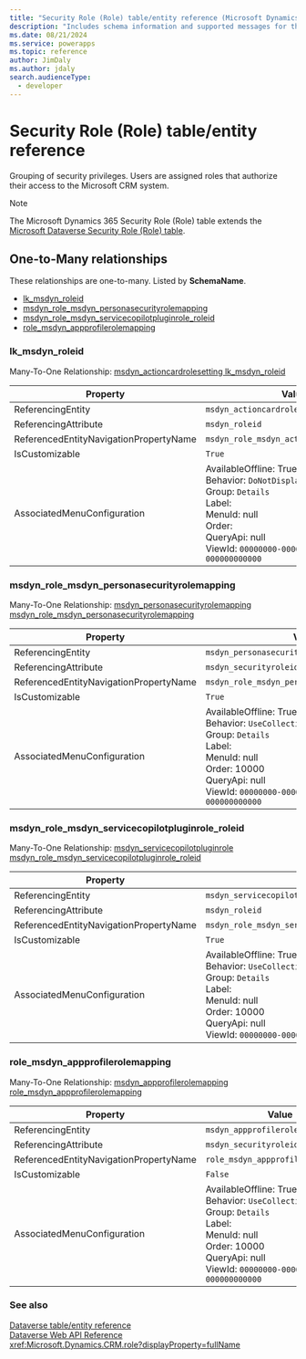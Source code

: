 ```yaml
---
title: "Security Role (Role) table/entity reference (Microsoft Dynamics 365)"
description: "Includes schema information and supported messages for the Security Role (Role) table/entity with Microsoft Dynamics 365."
ms.date: 08/21/2024
ms.service: powerapps
ms.topic: reference
author: JimDaly
ms.author: jdaly
search.audienceType: 
  - developer
---
```


# Security Role (Role) table/entity reference

Grouping of security privileges. Users are assigned roles that authorize their access to the Microsoft CRM system.

> [!NOTE]
> The Microsoft Dynamics 365 Security Role (Role) table extends the [Microsoft Dataverse Security Role (Role) table](/power-apps/developer/data-platform/reference/entities/role).




## One-to-Many relationships

These relationships are one-to-many. Listed by **SchemaName**.

- [lk_msdyn_roleid](#BKMK_lk_msdyn_roleid)
- [msdyn_role_msdyn_personasecurityrolemapping](#BKMK_msdyn_role_msdyn_personasecurityrolemapping)
- [msdyn_role_msdyn_servicecopilotpluginrole_roleid](#BKMK_msdyn_role_msdyn_servicecopilotpluginrole_roleid)
- [role_msdyn_appprofilerolemapping](#BKMK_role_msdyn_appprofilerolemapping)

### <a name="BKMK_lk_msdyn_roleid"></a> lk_msdyn_roleid

Many-To-One Relationship: [msdyn_actioncardrolesetting lk_msdyn_roleid](msdyn_actioncardrolesetting.md#BKMK_lk_msdyn_roleid)

|Property|Value|
|---|---|
|ReferencingEntity|`msdyn_actioncardrolesetting`|
|ReferencingAttribute|`msdyn_roleid`|
|ReferencedEntityNavigationPropertyName|`msdyn_role_msdyn_actioncardrolesetting`|
|IsCustomizable|`True`|
|AssociatedMenuConfiguration|AvailableOffline: True<br />Behavior: `DoNotDisplay`<br />Group: `Details`<br />Label: <br />MenuId: null<br />Order: <br />QueryApi: null<br />ViewId: `00000000-0000-0000-0000-000000000000`|

### <a name="BKMK_msdyn_role_msdyn_personasecurityrolemapping"></a> msdyn_role_msdyn_personasecurityrolemapping

Many-To-One Relationship: [msdyn_personasecurityrolemapping msdyn_role_msdyn_personasecurityrolemapping](msdyn_personasecurityrolemapping.md#BKMK_msdyn_role_msdyn_personasecurityrolemapping)

|Property|Value|
|---|---|
|ReferencingEntity|`msdyn_personasecurityrolemapping`|
|ReferencingAttribute|`msdyn_securityroleid`|
|ReferencedEntityNavigationPropertyName|`msdyn_role_msdyn_personasecurityrolemapping`|
|IsCustomizable|`True`|
|AssociatedMenuConfiguration|AvailableOffline: True<br />Behavior: `UseCollectionName`<br />Group: `Details`<br />Label: <br />MenuId: null<br />Order: 10000<br />QueryApi: null<br />ViewId: `00000000-0000-0000-0000-000000000000`|

### <a name="BKMK_msdyn_role_msdyn_servicecopilotpluginrole_roleid"></a> msdyn_role_msdyn_servicecopilotpluginrole_roleid

Many-To-One Relationship: [msdyn_servicecopilotpluginrole msdyn_role_msdyn_servicecopilotpluginrole_roleid](msdyn_servicecopilotpluginrole.md#BKMK_msdyn_role_msdyn_servicecopilotpluginrole_roleid)

|Property|Value|
|---|---|
|ReferencingEntity|`msdyn_servicecopilotpluginrole`|
|ReferencingAttribute|`msdyn_roleid`|
|ReferencedEntityNavigationPropertyName|`msdyn_role_msdyn_servicecopilotpluginrole_roleid`|
|IsCustomizable|`True`|
|AssociatedMenuConfiguration|AvailableOffline: True<br />Behavior: `UseCollectionName`<br />Group: `Details`<br />Label: <br />MenuId: null<br />Order: 10000<br />QueryApi: null<br />ViewId: `00000000-0000-0000-0000-000000000000`|

### <a name="BKMK_role_msdyn_appprofilerolemapping"></a> role_msdyn_appprofilerolemapping

Many-To-One Relationship: [msdyn_appprofilerolemapping role_msdyn_appprofilerolemapping](msdyn_appprofilerolemapping.md#BKMK_role_msdyn_appprofilerolemapping)

|Property|Value|
|---|---|
|ReferencingEntity|`msdyn_appprofilerolemapping`|
|ReferencingAttribute|`msdyn_securityroleid`|
|ReferencedEntityNavigationPropertyName|`role_msdyn_appprofilerolemapping`|
|IsCustomizable|`False`|
|AssociatedMenuConfiguration|AvailableOffline: True<br />Behavior: `UseCollectionName`<br />Group: `Details`<br />Label: <br />MenuId: null<br />Order: 10000<br />QueryApi: null<br />ViewId: `00000000-0000-0000-0000-000000000000`|



### See also

[Dataverse table/entity reference](../about-entity-reference.md)  
[Dataverse Web API Reference](/power-apps/developer/data-platform/webapi/reference/about)   
<xref:Microsoft.Dynamics.CRM.role?displayProperty=fullName>
